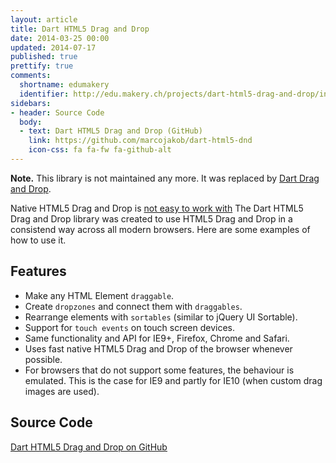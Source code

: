 ```yaml
---
layout: article
title: Dart HTML5 Drag and Drop
date: 2014-03-25 00:00
updated: 2014-07-17
published: true
prettify: true
comments: 
  shortname: edumakery
  identifier: http://edu.makery.ch/projects/dart-html5-drag-and-drop/index.html
sidebars:
- header: Source Code
  body:
  - text: Dart HTML5 Drag and Drop (GitHub)
    link: https://github.com/marcojakob/dart-html5-dnd
    icon-css: fa fa-fw fa-github-alt
---
```


<div class="alert alert-danger">
  <p>
    <strong>Note.</strong> This library is not maintained any more. It was replaced by <a href="/library/dart-drag-and-drop/" class="alert-link">Dart Drag and Drop</a>. 
</div>

Native HTML5 Drag and Drop is [not easy to work with](http://www.quirksmode.org/blog/archives/2009/09/the_html5_drag.html) The Dart HTML5 Drag and Drop library was created to use HTML5 Drag and Drop in a consistend way across all modern browsers. Here are some examples of how to use it.


## Features

* Make any HTML Element `draggable`.
* Create `dropzones` and connect them with `draggables`.
* Rearrange elements with `sortables` (similar to jQuery UI Sortable).
* Support for `touch events` on touch screen devices.
* Same functionality and API for IE9+, Firefox, Chrome and Safari.
* Uses fast native HTML5 Drag and Drop of the browser whenever possible.
* For browsers that do not support some features, the behaviour is emulated. This is the case for IE9 and partly for IE10 (when custom drag images are used).


## Source Code

[Dart HTML5 Drag and Drop on GitHub](https://github.com/marcojakob/dart-html5-dnd)